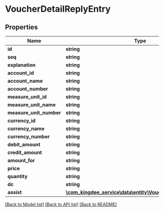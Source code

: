 # VoucherDetailReplyEntry

## Properties
Name | Type | Description | Notes
------------ | ------------- | ------------- | -------------
**id** | **string** |  | [optional] 
**seq** | **string** |  | [optional] 
**explanation** | **string** |  | [optional] 
**account_id** | **string** |  | [optional] 
**account_name** | **string** |  | [optional] 
**account_number** | **string** |  | [optional] 
**measure_unit_id** | **string** |  | [optional] 
**measure_unit_name** | **string** |  | [optional] 
**measure_unit_number** | **string** |  | [optional] 
**currency_id** | **string** |  | [optional] 
**currency_name** | **string** |  | [optional] 
**currency_number** | **string** |  | [optional] 
**debit_amount** | **string** |  | [optional] 
**credit_amount** | **string** |  | [optional] 
**amount_for** | **string** |  | [optional] 
**price** | **string** |  | [optional] 
**quantity** | **string** |  | [optional] 
**dc** | **string** |  | [optional] 
**assist** | [**\com_kingdee_service\data\entity\VoucherDetailReplyAssist[]**](VoucherDetailReplyAssist.md) |  | [optional] 

[[Back to Model list]](../README.md#documentation-for-models) [[Back to API list]](../README.md#documentation-for-api-endpoints) [[Back to README]](../README.md)


